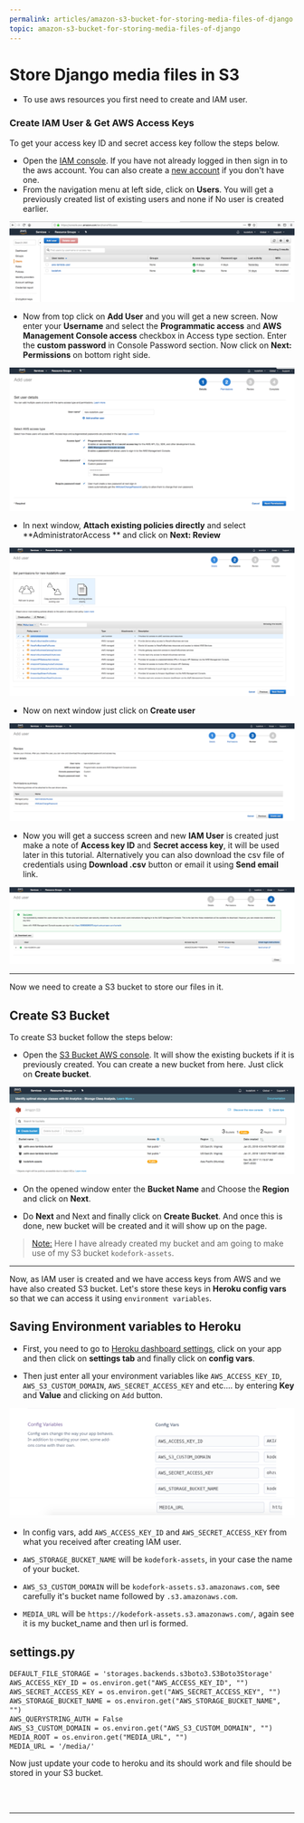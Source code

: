 ```yaml
---
permalink: articles/amazon-s3-bucket-for-storing-media-files-of-django
topic: amazon-s3-bucket-for-storing-media-files-of-django
---
```




# Store Django media files in S3

- To use aws resources you first need to create and IAM user.

### Create IAM User & Get AWS Access Keys
To get your access key ID and secret access key follow the steps below.

* Open the [IAM console](https://console.aws.amazon.com/iam/home). If you have not already logged in then sign in to the aws account. You can also create a [new account](https://portal.aws.amazon.com/billing/signup#/start) if you don't have one.
* From the navigation menu at left side, click on **Users**. You will get a previously created list of existing users and none if No user is created earlier.

![create_user.png](assets/gdi6Ptd-20190910092132268.png) 

* Now from top click on **Add User** and you will get a new screen. Now enter your **Username** and select the **Programmatic access** and **AWS Management Console access** checkbox in Access type section. Enter the **custom password** in Console Password section. Now click on **Next: Permissions** on bottom right side.

![add_user_aws.png](assets/GHBAtFV-20190910092132835.png) 

* In next window, **Attach existing policies directly** and select **AdministratorAccess ** and click on **Next: Review**

![permissions_aws.png](assets/gf2Ig23-20190910092132836.png) 

* Now on next window just click on **Create user**

![create_aws_user.png](assets/4XBc2PV-20190910092132784.png) 

* Now you will get a success screen and new **IAM User** is created just make a note of **Access key ID** and **Secret access key**, it will be used later in this tutorial. Alternatively you can also download the csv file of credentials using **Download .csv** button or email it using **Send email** link.

![credentials_aws.png](assets/cKoDue2-20190910092132727.png) 

----------

Now we need to create a S3 bucket to store our files in it.

## Create S3 Bucket
To create S3 bucket follow the steps below:

* Open the [S3 Bucket AWS console](https://s3.console.aws.amazon.com/s3/home). It will show the existing buckets if it is previously created. You can create a new bucket from here. Just click on **Create bucket**.

![S3_console.png](assets/ZqbKfmC-20190910092132697.png) 

* On the opened window enter the **Bucket Name** and Choose the **Region** and click on **Next**.

* Do **Next** and Next and finally click on **Create Bucket**. And once this is done, new bucket will be created and it will show up on the page.


> [Note:]() Here I have already created my bucket and am going to make use of my S3 bucket `kodefork-assets`.

----------

Now, as IAM user is created and we have access keys from AWS and we have also created S3 bucket. 
Let's store these keys in **Heroku config vars** so that we can access it using `environment variables`.

## Saving Environment variables to Heroku

* First, you need to go to [Heroku dashboard settings](https://dashboard.heroku.com/apps), click on your app and then click on **settings tab** and finally  click on **config vars**.

* Then just enter all your environment variables like `AWS_ACCESS_KEY_ID`, `AWS_S3_CUSTOM_DOMAIN`, `AWS_SECRET_ACCESS_KEY` and etc.... by entering **Key** and **Value** and clicking on `Add` button. 

![heroku_config_vars_kodefork_1.png](assets/7Oc5mG0.png) 
![heroku_config_vars_kodefork_2.png](assets/EjkQX26.png) 

* In config vars, add `AWS_ACCESS_KEY_ID` and `AWS_SECRET_ACCESS_KEY` from what you received after creating IAM user.

* `AWS_STORAGE_BUCKET_NAME` will be `kodefork-assets`, in your case the name of your bucket.

* `AWS_S3_CUSTOM_DOMAIN` will be `kodefork-assets.s3.amazonaws.com`, see carefully it's bucket name followed by `.s3.amazonaws.com`.

*  `MEDIA_URL` will be `https://kodefork-assets.s3.amazonaws.com/`, again see it is my bucket_name and then url is formed.


## settings.py

    DEFAULT_FILE_STORAGE = 'storages.backends.s3boto3.S3Boto3Storage'
    AWS_ACCESS_KEY_ID = os.environ.get("AWS_ACCESS_KEY_ID", "") 
    AWS_SECRET_ACCESS_KEY = os.environ.get("AWS_SECRET_ACCESS_KEY", "")
    AWS_STORAGE_BUCKET_NAME = os.environ.get("AWS_STORAGE_BUCKET_NAME", "")
    AWS_QUERYSTRING_AUTH = False 
    AWS_S3_CUSTOM_DOMAIN = os.environ.get("AWS_S3_CUSTOM_DOMAIN", "")
    MEDIA_ROOT = os.environ.get("MEDIA_URL", "")
    MEDIA_URL = '/media/'

Now just update your code to heroku and its should work and file should be stored in your S3 bucket.

<br>

<br>

----

